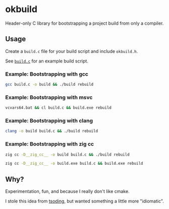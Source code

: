 # okbuild

Header-only C library for bootstrapping a project build from only a compiler.

## Usage

Create a `build.c` file for your build script and include `okbuild.h`.

See [`build.c`](build.c) for an example build script.


### Example: Bootstrapping with gcc
```sh
gcc build.c -o build && ./build rebuild
```

### Example: Bootstrapping with msvc

```cmd
vcvars64.bat && cl build.c && build.exe rebuild
```

### Example: Bootstrapping with clang
```sh
clang -o build build.c && ./build rebuild
```

### Example: Bootstrapping with zig cc
```sh
zig cc -D__zig_cc__ -o build build.c && ./build rebuild
```
```cmd
zig cc -D__zig_cc__ -o build.exe build.c && build.exe rebuild
```

## Why?

Experimentation, fun, and because I really don't like cmake.

I stole this idea from [tsoding](https://github.com/tsoding/nobuild), but wanted something a
little more "idiomatic".
